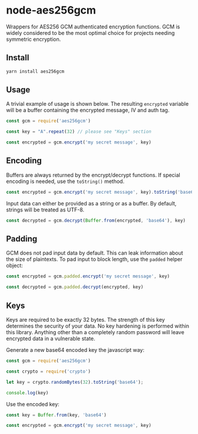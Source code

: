 # node-aes256gcm
Wrappers for AES256 GCM authenticated encryption functions.
GCM is widely considered to be the most optimal choice for projects needing symmetric encryption.

## Install
```bash
yarn install aes256gcm
```

## Usage
A trivial example of usage is shown below.
The resulting `encrypted` variable will be a buffer containing the encrypted message, IV and auth tag.

```javascript
const gcm = require('aes256gcm')

const key = "A".repeat(32) // please see "Keys" section

const encrypted = gcm.encrypt('my secret message', key)
```

## Encoding
Buffers are always returned by the encrypt/decrypt functions.
If special encoding is needed, use the `toString()` method.

```javascript
const encrypted = gcm.encrypt('my secret message', key).toString('base64')
```
Input data can either be provided as a string or as a buffer.
By default, strings will be treated as UTF-8.
```javascript
const decrypted = gcm.decrypt(Buffer.from(encrypted, 'base64'), key)
```

## Padding
GCM does not pad input data by default.
This can leak information about the size of plaintexts.
To pad input to block length, use the `padded` helper object:
```javascript
const encrypted = gcm.padded.encrypt('my secret message', key)

const decrypted = gcm.padded.decrypt(encrypted, key)
```

## Keys
Keys are required to be exactly 32 bytes.
The strength of this key determines the security of your data.
No key hardening is performed within this library.
Anything other than a completely random password will leave encrypted data in a vulnerable state.

Generate a new base64 encoded key the javascript way:

```javascript
const gcm = require('aes256gcm')

const crypto = require('crypto')

let key = crypto.randomBytes(32).toString('base64');

console.log(key)
```
Use the encoded key:
```javascript
const key = Buffer.from(key, 'base64')

const encrypted = gcm.encrypt('my secret message', key)
```